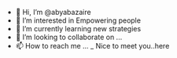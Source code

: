 - 👋 Hi, I’m @abyabazaire
- 👀 I’m interested in Empowering people 
- 🌱 I’m currently learning new strategies 
- 💞️ I’m looking to collaborate on ...
- 📫 How to reach me ...
_ Nice to meet you..here




<!---
abyabazaire/abyabazaire is a ✨ special ✨ repository because its `README.md` (this file) appears on your GitHub profile.
You can click the Preview link to take a look at your changes.
--->
